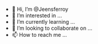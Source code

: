 - 👋 Hi, I’m @Jeensferroy
- 👀 I’m interested in ...
- 🌱 I’m currently learning ...
- 💞️ I’m looking to collaborate on ...
- 📫 How to reach me ...

<!---
Jeensferroy/Jeensferroy is a ✨ special ✨ repository because its `README.md` (this file) appears on your GitHub profile.
You can click the Preview link to take a look at your changes.
--->
